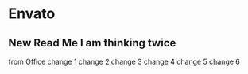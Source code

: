 # Envato
New Read Me
I am thinking twice
------------------------
from Office
change 1
change 2
change 3
change 4
change 5
change 6
